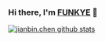 ### Hi there, I'm [FUNKYE](https://blog.funkye.icu/) 👋   

[![jianbin.chen github stats](https://github-readme-stats.vercel.app/api?username=a364176773)](https://blog.funkye.icu/)
 
